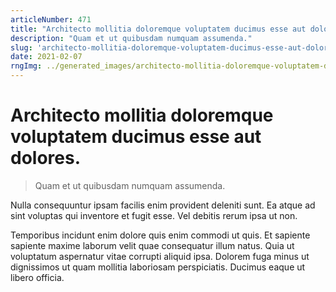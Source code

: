 ```yaml
---
articleNumber: 471
title: "Architecto mollitia doloremque voluptatem ducimus esse aut dolores."
description: "Quam et ut quibusdam numquam assumenda."
slug: 'architecto-mollitia-doloremque-voluptatem-ducimus-esse-aut-dolores.'
date: 2021-02-07
rngImg: ../generated_images/architecto-mollitia-doloremque-voluptatem-ducimus-esse-aut-dolores..jpg
---
```


# Architecto mollitia doloremque voluptatem ducimus esse aut dolores.

> Quam et ut quibusdam numquam assumenda.

Nulla consequuntur ipsam facilis enim provident deleniti sunt. Ea atque ad sint voluptas qui inventore et fugit esse. Vel debitis rerum ipsa ut non.
 Temporibus incidunt enim dolore quis enim commodi ut quis. Et sapiente sapiente maxime laborum velit quae consequatur illum natus. Quia ut voluptatum aspernatur vitae corrupti aliquid ipsa. Dolorem fuga minus ut dignissimos ut quam mollitia laboriosam perspiciatis. Ducimus eaque ut libero officia.
